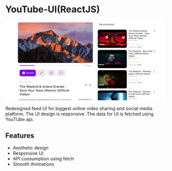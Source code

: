 # YouTube-UI(ReactJS)
![Screenshot](https://github.com/AnshulRaghav/YouTube-UI/blob/master/Desktop%20UI.png)

Redesigned feed UI for biggest online video sharing and social media platform.
The UI design is responsive.
The data for UI is fetched using YouTUbe api.

## Features
- Aesthetic design
- Responsive UI
- API consumption using fetch
- Smooth Animations
